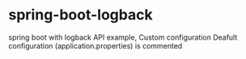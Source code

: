 # spring-boot-logback

spring boot with logback API example,
Custom configuration
Deafult configuration (application.properties) is commented

